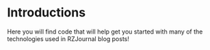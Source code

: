 # Introductions
Here you will find code that will help get you started with many of the technologies used in RZJournal blog posts!
